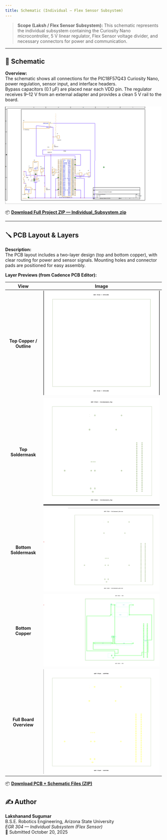 ```yaml
---
title: Schematic (Individual — Flex Sensor Subsystem)
---
```


> **Scope (Laksh / Flex Sensor Subsystem):**
> This schematic represents the individual subsystem containing the Curiosity Nano microcontroller, 5 V linear regulator, Flex Sensor voltage divider, and necessary connectors for power and communication.

---

## 🧩 Schematic

**Overview:**  
The schematic shows all connections for the PIC18F57Q43 Curiosity Nano, power regulation, sensor input, and interface headers.  
Bypass capacitors (0.1 µF) are placed near each VDD pin. The regulator receives 9–12 V from an external adapter and provides a clean 5 V rail to the board.

![Full Schematic](Capture.png)

📦 **[Download Full Project ZIP — Individual_Subsystem.zip](Individual_Subsystem.zip)**

---

## 🪛 PCB Layout & Layers

**Description:**  
The PCB layout includes a two-layer design (top and bottom copper), with clear routing for power and sensor signals. Mounting holes and connector pads are positioned for easy assembly.

**Layer Previews (from Cadence PCB Editor):**

|           View           |              Image               |
| :----------------------: | :------------------------------: |
| **Top Copper / Outline** |    ![Top Copper](schem5.png)     |
|    **Top Soldermask**    |  ![Top Soldermask](schem3.png)   |
|  **Bottom Soldermask**   | ![Bottom Soldermask](schem4.png) |
|    **Bottom Copper**     |   ![Bottom Copper](schem1.png)   |
| **Full Board Overview**  |  ![Board Overview](schem2.png)   |

📦 **[Download PCB + Schematic Files (ZIP)](Individual_Subsystem.zip)**

## ✍ Author

**Lakshanand Sugumar**  
B.S.E. Robotics Engineering, Arizona State University  
_EGR 304 — Individual Subsystem (Flex Sensor)_  
📅 Submitted October 20, 2025
